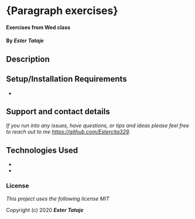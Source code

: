 # {Paragraph exercises}

#### Exercises from Wed class

#### By _**Ester Tataje**_

## Description



## Setup/Installation Requirements

* 

## Support and contact details

_If you run into any issues, have questions, or tips and ideas please feel free to reach out to me https://github.com/Estercita329._

## Technologies Used

* 
* 

### License

*This project uses the following license MIT*

Copyright (c) 2020 **_Ester Tataje_**